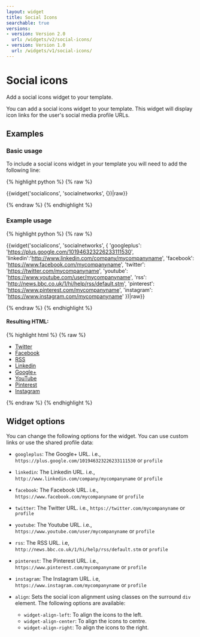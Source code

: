 ```yaml
---
layout: widget
title: Social Icons
searchable: true
versions:
- version: Version 2.0
  url: /widgets/v2/social-icons/
- version: Version 1.0
  url: /widgets/v1/social-icons/
---
```


# Social icons

Add a social icons widget to your template.

You can add a social icons widget to your template. This widget will display icon links for the user's social media profile URLs.

## Examples

### Basic usage

To include a social icons widget in your template you will need to add the following line:

{% highlight python %}
{% raw %}

{{widget('socialicons', 'socialnetworks', {})|raw}}

{% endraw %}
{% endhighlight %}

### Example usage

{% highlight python %}
{% raw %}

{{widget('socialicons', 'socialnetworks', {
  'googleplus': 'https://plus.google.com/101946323226233111530',
  'linkedin':'http://www.linkedin.com/company/mycompanyname',
  'facebook': 'https://www.facebook.com/mycompanyname',
  'twitter': 'https://twitter.com/mycompanyname',
  'youtube': 'https://www.youtube.com/user/mycompanyname',
  'rss': 'http://news.bbc.co.uk/1/hi/help/rss/default.stm',
  'pinterest': 'https://www.pinterest.com/mycompanyname',
  'instagram': 'https://www.instagram.com/mycompanyname'
})|raw}}

{% endraw %}
{% endhighlight %}

#### Resulting HTML:

{% highlight html %}
{% raw %}

<div id="page-zones__template-widgets__socialnetworks" data-name="socialicons" class="widget  widget--template-widget">
  <div class="bk-socialicons  socialicons  widget__socialicons">
    <ul class="social-list  socialicons__social-list">
      <li class="social-item  socialicons__social-item">
        <a class="social-link  icon  icon--twitter  socialicons__social-link" href="https://twitter.com/twitter.com" target="_blank">
          <span class="social-name  socialicons__social-name">Twitter</span>
        </a>
      </li>
      <li class="social-item  socialicons__social-item">
        <a class="social-link  icon  icon--facebook  socialicons__social-link" href="facebook.com " target="_blank">
          <span class="social-name  socialicons__social-name">Facebook</span>
        </a>
      </li>
      <li class="social-item  socialicons__social-item">
        <a class="social-link  icon  icon--rss  socialicons__social-link" href="rss.com " target="_blank">
          <span class="social-name  socialicons__social-name">RSS</span>
        </a>
      </li>
      <li class="social-item  socialicons__social-item">
        <a class="social-link  icon  icon--linkedin  socialicons__social-link" href="linkedin.com " target="_blank">
          <span class="social-name  socialicons__social-name">Linkedin</span>
        </a>
      </li>
      <li class="social-item  socialicons__social-item">
        <a class="social-link  icon  icon--googleplus  socialicons__social-link" href="googleplus.com " target="_blank">
          <span class="social-name  socialicons__social-name">Google+</span>
        </a>
      </li>
      <li class="social-item  socialicons__social-item">
        <a class="social-link  icon  icon--youtube  socialicons__social-link" href="youtube.com " target="_blank">
          <span class="social-name  socialicons__social-name">YouTube</span>
        </a>
      </li>
      <li class="social-item  socialicons__social-item">
        <a class="social-link  icon  icon--pinterest  socialicons__social-link" href="pinterest.com " target="_blank">
          <span class="social-name  socialicons__social-name">Pinterest</span>
        </a>
      </li>
      <li class="social-item  socialicons__social-item">
        <a class="social-link  icon  icon--instagram  socialicons__social-link" href="instagram.com " target="_blank">
          <span class="social-name  socialicons__social-name">Instagram</span>
        </a>
      </li>
    </ul>
  </div>
</div>

{% endraw %}
{% endhighlight %}

## Widget options

You can change the following options for the widget. You can use custom links or use the shared profile data:

* `googleplus`: The Google+ URL. i.e., `https://plus.google.com/101946323226233111530` or `profile`

* `linkedin`: The Linkedin URL. i.e., `http://www.linkedin.com/company/mycompanyname` or `profile`

* `facebook`: The Facebook URL. i.e., `https://www.facebook.com/mycompanyname` or `profile`

* `twitter`: The Twitter URL. i.e., `https://twitter.com/mycompanyname` or `profile`

* `youtube`: The Youtube URL. i.e., `https://www.youtube.com/user/mycompanyname` or `profile`

* `rss`: The RSS URL. i.e, `http://news.bbc.co.uk/1/hi/help/rss/default.stm` or `profile`

* `pinterest`: The Pinterest URL. i.e., `https://www.pinterest.com/mycompanyname` or `profile`

* `instagram`: The Instagram URL. i.e, `https://www.instagram.com/mycompanyname` or `profile`

* `align`: Sets the social icon alignment using classes on the surround `div` element. The following options are available:

  * `widget-align-left`: To align the icons to the left.
  * `widget-align-center`: To align the icons to centre.
  * `widget-align-right`: To align the icons to the right.
